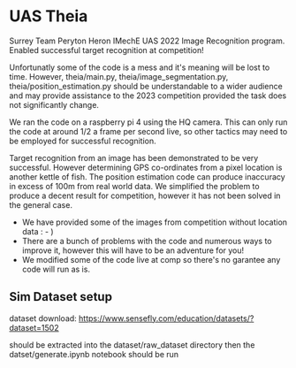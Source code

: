 # UAS Theia

Surrey Team Peryton Heron IMechE UAS 2022 Image Recognition program. Enabled successful target recognition at competition!

Unfortunatly some of the code is a mess and it's meaning will be lost to time. However, theia/main.py, theia/image_segmentation.py, theia/position_estimation.py should be understandable to a wider audience and may provide assistance to the 2023 competition provided the task does not significantly change.

We ran the code on a raspberry pi 4 using the HQ camera. This can only run the code at around 1/2 a frame per second live, so other tactics may need to be employed for successful recognition.

Target recognition from an image has been demonstrated to be very successful. However determining GPS co-ordinates from a pixel location is another kettle of fish. The position estimation code can produce inaccuracy in excess of 100m from real world data. We simplified the problem to produce a decent result for competition, however it has not been solved in the general case.

- We have provided some of the images from competition without location data : - )
- There are a bunch of problems with the code and numerous ways to improve it, however this will have to be an adventure for you!
- We modified some of the code live at comp so there's no garantee any code will run as is.

## Sim Dataset setup

dataset download: https://www.sensefly.com/education/datasets/?dataset=1502

should be extracted into the dataset/raw_dataset directory then the datset/generate.ipynb notebook should be run
